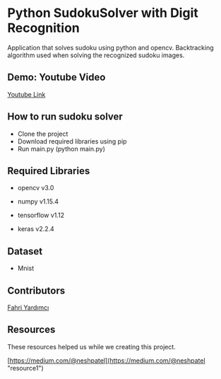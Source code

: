 # Python SudokuSolver with Digit Recognition 

Application that solves sudoku using python and opencv. Backtracking algorithm used when solving the recognized sudoku images.

## Demo: Youtube Video

[Youtube Link](https://www.youtube.com/watch?v=vAqjE539V70&feature=youtu.be)

## How to run sudoku solver
* Clone the project
* Download required libraries using pip
* Run main.py (python main.py)

## Required Libraries

* opencv v3.0

* numpy v1.15.4

* tensorflow v1.12

* keras v2.2.4


## Dataset

* Mnist

## Contributors
[Fahri Yardımcı](https://github.com/ffahri)


## Resources
These resources helped us while we creating this project.

[https://medium.com/@neshpatel](https://medium.com/@neshpatel "resource1")

